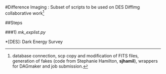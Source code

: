 #Difference Imaging
 : Subset of scripts to be used on DES DiffImg collaborative work[^1]

##Steps

###1) *mk_explist.py*


[^1]: database connection, scp copy and modification of FITS files, generation of fakes (code from Stephanie Hamilton, **sjhamil**),  wrappers for DAGmaker and job submission.

*[DES]: Dark Energy Survey
